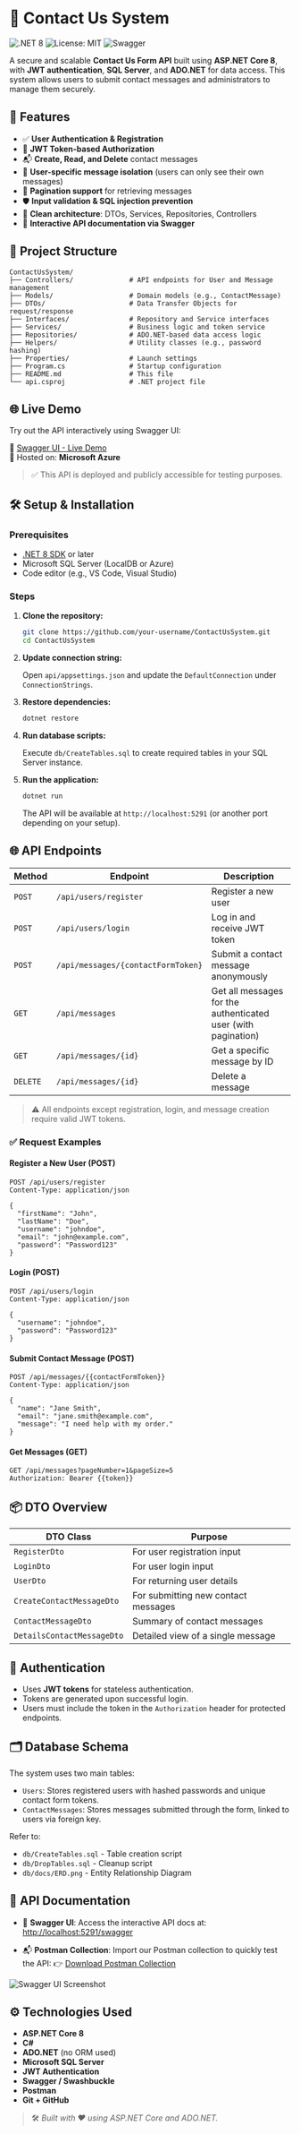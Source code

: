 # 📨 Contact Us System

![.NET 8](https://img.shields.io/badge/.NET-8.0-blue)
![License: MIT](https://img.shields.io/badge/License-MIT-yellow.svg)
![Swagger](https://img.shields.io/badge/API-Documented-brightgreen)

A secure and scalable **Contact Us Form API** built using **ASP.NET Core 8**, with **JWT authentication**, **SQL Server**, and **ADO.NET** for data access. This system allows users to submit contact messages and administrators to manage them securely.

## 🚀 Features

- ✅ **User Authentication & Registration**
- 🔐 **JWT Token-based Authorization**
- 📬 **Create, Read, and Delete** contact messages
- 👤 **User-specific message isolation** (users can only see their own messages)
- 🧾 **Pagination support** for retrieving messages
- 🛡️ **Input validation & SQL injection prevention**
- 💼 **Clean architecture**: DTOs, Services, Repositories, Controllers
- 🧪 **Interactive API documentation via Swagger**

## 🧱 Project Structure

```
ContactUsSystem/
├── Controllers/              # API endpoints for User and Message management
├── Models/                   # Domain models (e.g., ContactMessage)
├── DTOs/                     # Data Transfer Objects for request/response
├── Interfaces/               # Repository and Service interfaces
├── Services/                 # Business logic and token service
├── Repositories/             # ADO.NET-based data access logic
├── Helpers/                  # Utility classes (e.g., password hashing)
├── Properties/               # Launch settings
├── Program.cs                # Startup configuration
├── README.md                 # This file
└── api.csproj                # .NET project file
```

## 🌐 Live Demo

Try out the API interactively using Swagger UI:

🔗 [Swagger UI - Live Demo](https://api20250507041756.azurewebsites.net/swagger/index.html)  
🎯 Hosted on: **Microsoft Azure**

> ✅ This API is deployed and publicly accessible for testing purposes.

## 🛠️ Setup & Installation

### Prerequisites

- [.NET 8 SDK](https://dotnet.microsoft.com/download/dotnet/8.0) or later
- Microsoft SQL Server (LocalDB or Azure)
- Code editor (e.g., VS Code, Visual Studio)

### Steps

1. **Clone the repository:**

   ```bash
   git clone https://github.com/your-username/ContactUsSystem.git
   cd ContactUsSystem
   ```

2. **Update connection string:**

   Open `api/appsettings.json` and update the `DefaultConnection` under `ConnectionStrings`.

3. **Restore dependencies:**

   ```bash
   dotnet restore
   ```

4. **Run database scripts:**

   Execute `db/CreateTables.sql` to create required tables in your SQL Server instance.

5. **Run the application:**

   ```bash
   dotnet run
   ```

   The API will be available at `http://localhost:5291` (or another port depending on your setup).

## 🌐 API Endpoints

| Method   | Endpoint                           | Description                                                   |
| -------- | ---------------------------------- | ------------------------------------------------------------- |
| `POST`   | `/api/users/register`              | Register a new user                                           |
| `POST`   | `/api/users/login`                 | Log in and receive JWT token                                  |
| `POST`   | `/api/messages/{contactFormToken}` | Submit a contact message anonymously                          |
| `GET`    | `/api/messages`                    | Get all messages for the authenticated user (with pagination) |
| `GET`    | `/api/messages/{id}`               | Get a specific message by ID                                  |
| `DELETE` | `/api/messages/{id}`               | Delete a message                                              |

> ⚠️ All endpoints except registration, login, and message creation require valid JWT tokens.

### ✅ Request Examples

#### Register a New User (POST)

```http
POST /api/users/register
Content-Type: application/json

{
  "firstName": "John",
  "lastName": "Doe",
  "username": "johndoe",
  "email": "john@example.com",
  "password": "Password123"
}
```

#### Login (POST)

```http
POST /api/users/login
Content-Type: application/json

{
  "username": "johndoe",
  "password": "Password123"
}
```

#### Submit Contact Message (POST)

```http
POST /api/messages/{{contactFormToken}}
Content-Type: application/json

{
  "name": "Jane Smith",
  "email": "jane.smith@example.com",
  "message": "I need help with my order."
}
```

#### Get Messages (GET)

```http
GET /api/messages?pageNumber=1&pageSize=5
Authorization: Bearer {{token}}
```

## 📦 DTO Overview

| DTO Class                  | Purpose                             |
| -------------------------- | ----------------------------------- |
| `RegisterDto`              | For user registration input         |
| `LoginDto`                 | For user login input                |
| `UserDto`                  | For returning user details          |
| `CreateContactMessageDto`  | For submitting new contact messages |
| `ContactMessageDto`        | Summary of contact messages         |
| `DetailsContactMessageDto` | Detailed view of a single message   |

## 🔐 Authentication

- Uses **JWT tokens** for stateless authentication.
- Tokens are generated upon successful login.
- Users must include the token in the `Authorization` header for protected endpoints.

## 🗂️ Database Schema

The system uses two main tables:

- `Users`: Stores registered users with hashed passwords and unique contact form tokens.
- `ContactMessages`: Stores messages submitted through the form, linked to users via foreign key.

Refer to:

- `db/CreateTables.sql` - Table creation script
- `db/DropTables.sql` - Cleanup script
- `db/docs/ERD.png` - Entity Relationship Diagram

## 📖 API Documentation

- 🐳 **Swagger UI**:
  Access the interactive API docs at:
  [http://localhost:5291/swagger](http://localhost:5291/swagger)

- 📬 **Postman Collection**:
  Import our Postman collection to quickly test the API:
  👉 [Download Postman Collection](docs/ContactUsAPI.postman_collection.json)

![Swagger UI Screenshot](docs/swagger-screenshot.png)

## ⚙️ Technologies Used

- **ASP.NET Core 8**
- **C#**
- **ADO.NET** (no ORM used)
- **Microsoft SQL Server**
- **JWT Authentication**
- **Swagger / Swashbuckle**
- **Postman**
- **Git + GitHub**

> 🛠️ _Built with ❤️ using ASP.NET Core and ADO.NET._
